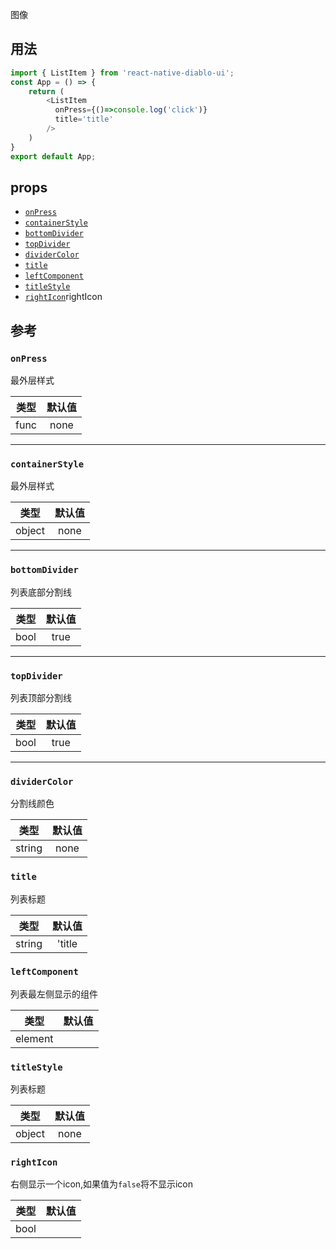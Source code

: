 图像

## 用法

```js
import { ListItem } from 'react-native-diablo-ui';
const App = () => {
    return (
        <ListItem
          onPress={()=>console.log('click')}
          title='title'
        />
    )
}
export default App;

```

## props

  - [`onPress`](#onPress)
  - [`containerStyle`](#containerStyle)
  - [`bottomDivider`](#bottomDivider)
  - [`topDivider`](#topDivider)
  - [`dividerColor`](#dividerColor)
  - [`title`](#title)
  - [`leftComponent`](#leftComponent)
  - [`titleStyle`](#titleStyle)
  - [`rightIcon`](#)rightIcon

## 参考


### `onPress`

最外层样式

|  类型  | 默认值 |
| :----: | :-----: |
| func |   none   |

---

### `containerStyle`

最外层样式

|  类型  | 默认值 |
| :----: | :-----: |
| object |   none   |

---

### `bottomDivider`

列表底部分割线

|  类型  | 默认值 |
| :----: | :-----: |
| bool |   true   |

---

### `topDivider`

列表顶部分割线

|  类型  | 默认值 |
| :----: | :-----: |
| bool |   true   |

---

### `dividerColor`

分割线颜色

|  类型  | 默认值 |
| :----: | :-----: |
| string |   none   |

### `title`

列表标题

|  类型  | 默认值 |
| :----: | :-----: |
| string |   'title   |

### `leftComponent`

列表最左侧显示的组件

|  类型  | 默认值 |
| :----: | :-----: |
| element || func || node |   none   |

### `titleStyle`

列表标题

|  类型  | 默认值 |
| :----: | :-----: |
| object |   none  |

### `rightIcon`

右侧显示一个icon,如果值为`false`将不显示icon 

|  类型  | 默认值 |
| :----: | :-----: |
| bool || element || func || node |  true  |